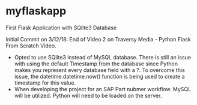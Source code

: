 # myflaskapp
First Flask Application with SQlite3 Database

Initial Commit on 3/12/18:  End of Video 2 on Traversy Media - Python Flask From Scratch Video.
 - Opted to use SQlite3 instead of MySQL database.  There is still an issue with using the default Timestamp from the database since Python makes you represent every database field with a ?.  To overcome this issue, the datetime.datetime.now() function is being used to create a timestamp for this value.
 - When developing the project for an SAP Part nubmer workflow.  MySQL will be utilized.  Python will need to be loaded on the server.

